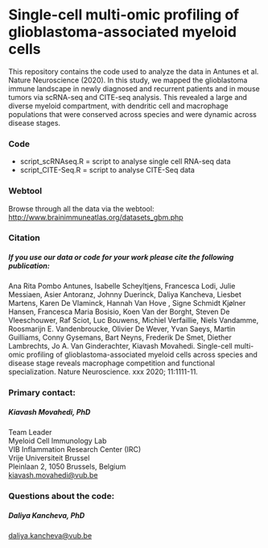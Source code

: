# Single-cell multi-omic profiling of glioblastoma-associated myeloid cells
This repository contains the code used to analyze the data in Antunes et al. Nature Neuroscience (2020).  In this study, we mapped the glioblastoma immune landscape in newly diagnosed and recurrent patients and in mouse tumors via scRNA-seq and CITE-seq analysis. This revealed a large and diverse myeloid compartment, with dendritic cell and macrophage populations that were conserved across species and were dynamic across disease stages.

### Code
- script_scRNAseq.R = script to analyse single cell RNA-seq data
- script_CITE-Seq.R = script to analyse CITE-Seq data

### Webtool
Browse through all the data via the webtool: http://www.brainimmuneatlas.org/datasets_gbm.php

### Citation
##### If you use our data or code for your work please cite the following publication:
Ana Rita Pombo Antunes, Isabelle Scheyltjens, Francesca Lodi, Julie Messiaen, Asier Antoranz, Johnny Duerinck, Daliya Kancheva, Liesbet Martens, Karen De Vlaminck, Hannah Van Hove , Signe Schmidt Kjølner Hansen, Francesca Maria Bosisio, Koen Van der Borght, Steven De Vleeschouwer, Raf Sciot, Luc Bouwens, Michiel Verfaillie, Niels Vandamme, Roosmarijn E. Vandenbroucke, Olivier De Wever, Yvan Saeys, Martin Guilliams, Conny Gysemans, Bart Neyns, Frederik De Smet, Diether Lambrechts, Jo A. Van Ginderachter, Kiavash Movahedi. Single-cell multi-omic profiling of glioblastoma-associated myeloid cells across species and disease stage reveals macrophage competition and functional specialization. Nature Neuroscience. xxx 2020; 11:1111-11.

### Primary contact: 
##### Kiavash Movahedi, PhD 
Team Leader\
Myeloid Cell Immunology Lab\
VIB Inflammation Research Center (IRC)\
Vrije Universiteit Brussel\
Pleinlaan 2, 1050 Brussels, Belgium\
kiavash.movahedi@vub.be

### Questions about the code: 
##### Daliya Kancheva, PhD
daliya.kancheva@vub.be

